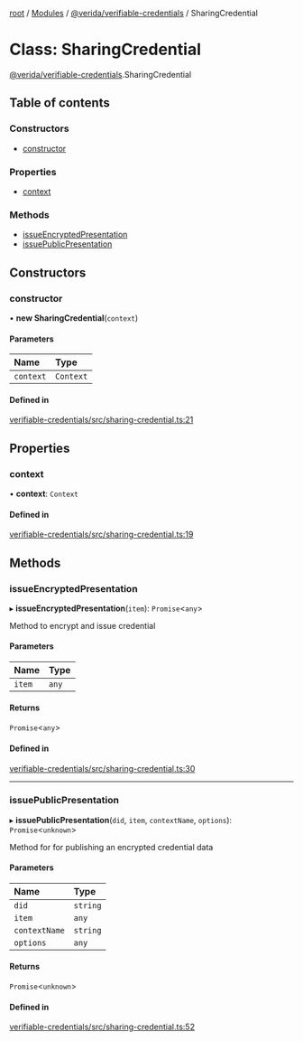 [root](../README.md) / [Modules](../modules.md) / [@verida/verifiable-credentials](../modules/verida_verifiable_credentials.md) / SharingCredential

# Class: SharingCredential

[@verida/verifiable-credentials](../modules/verida_verifiable_credentials.md).SharingCredential

## Table of contents

### Constructors

- [constructor](verida_verifiable_credentials.SharingCredential.md#constructor)

### Properties

- [context](verida_verifiable_credentials.SharingCredential.md#context)

### Methods

- [issueEncryptedPresentation](verida_verifiable_credentials.SharingCredential.md#issueencryptedpresentation)
- [issuePublicPresentation](verida_verifiable_credentials.SharingCredential.md#issuepublicpresentation)

## Constructors

### constructor

• **new SharingCredential**(`context`)

#### Parameters

| Name | Type |
| :------ | :------ |
| `context` | `Context` |

#### Defined in

[verifiable-credentials/src/sharing-credential.ts:21](https://github.com/verida/verida-js/blob/7bffc4e/packages/verifiable-credentials/src/sharing-credential.ts#L21)

## Properties

### context

• **context**: `Context`

#### Defined in

[verifiable-credentials/src/sharing-credential.ts:19](https://github.com/verida/verida-js/blob/7bffc4e/packages/verifiable-credentials/src/sharing-credential.ts#L19)

## Methods

### issueEncryptedPresentation

▸ **issueEncryptedPresentation**(`item`): `Promise`<`any`\>

Method to encrypt and issue credential

#### Parameters

| Name | Type |
| :------ | :------ |
| `item` | `any` |

#### Returns

`Promise`<`any`\>

#### Defined in

[verifiable-credentials/src/sharing-credential.ts:30](https://github.com/verida/verida-js/blob/7bffc4e/packages/verifiable-credentials/src/sharing-credential.ts#L30)

___

### issuePublicPresentation

▸ **issuePublicPresentation**(`did`, `item`, `contextName`, `options`): `Promise`<`unknown`\>

 Method for for publishing an encrypted credential data

#### Parameters

| Name | Type |
| :------ | :------ |
| `did` | `string` |
| `item` | `any` |
| `contextName` | `string` |
| `options` | `any` |

#### Returns

`Promise`<`unknown`\>

#### Defined in

[verifiable-credentials/src/sharing-credential.ts:52](https://github.com/verida/verida-js/blob/7bffc4e/packages/verifiable-credentials/src/sharing-credential.ts#L52)
